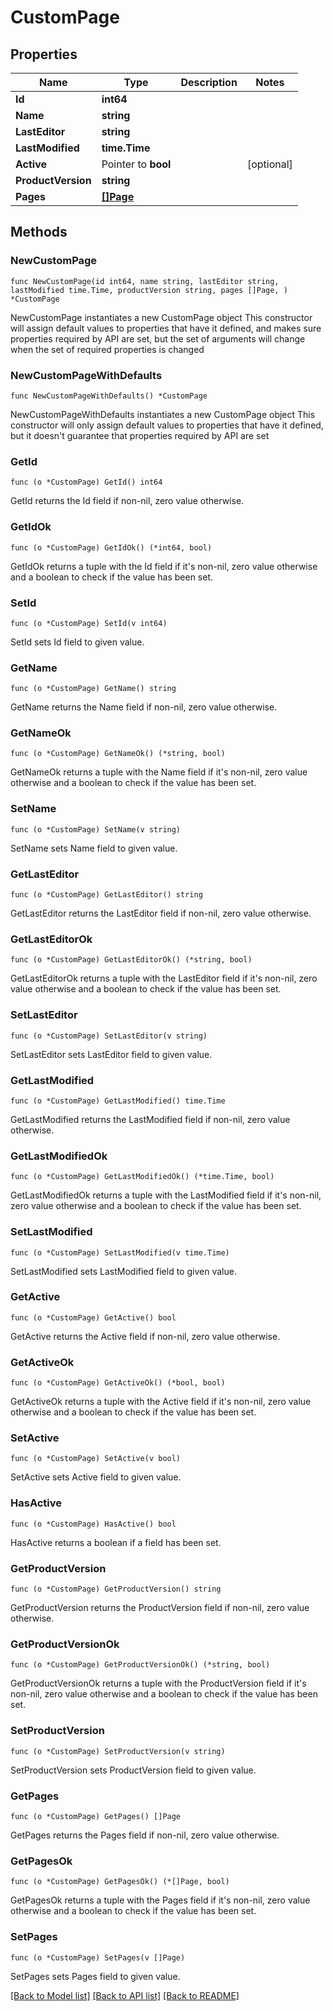 # CustomPage

## Properties

Name | Type | Description | Notes
------------ | ------------- | ------------- | -------------
**Id** | **int64** |  | 
**Name** | **string** |  | 
**LastEditor** | **string** |  | 
**LastModified** | **time.Time** |  | 
**Active** | Pointer to **bool** |  | [optional] 
**ProductVersion** | **string** |  | 
**Pages** | [**[]Page**](Page.md) |  | 

## Methods

### NewCustomPage

`func NewCustomPage(id int64, name string, lastEditor string, lastModified time.Time, productVersion string, pages []Page, ) *CustomPage`

NewCustomPage instantiates a new CustomPage object
This constructor will assign default values to properties that have it defined,
and makes sure properties required by API are set, but the set of arguments
will change when the set of required properties is changed

### NewCustomPageWithDefaults

`func NewCustomPageWithDefaults() *CustomPage`

NewCustomPageWithDefaults instantiates a new CustomPage object
This constructor will only assign default values to properties that have it defined,
but it doesn't guarantee that properties required by API are set

### GetId

`func (o *CustomPage) GetId() int64`

GetId returns the Id field if non-nil, zero value otherwise.

### GetIdOk

`func (o *CustomPage) GetIdOk() (*int64, bool)`

GetIdOk returns a tuple with the Id field if it's non-nil, zero value otherwise
and a boolean to check if the value has been set.

### SetId

`func (o *CustomPage) SetId(v int64)`

SetId sets Id field to given value.


### GetName

`func (o *CustomPage) GetName() string`

GetName returns the Name field if non-nil, zero value otherwise.

### GetNameOk

`func (o *CustomPage) GetNameOk() (*string, bool)`

GetNameOk returns a tuple with the Name field if it's non-nil, zero value otherwise
and a boolean to check if the value has been set.

### SetName

`func (o *CustomPage) SetName(v string)`

SetName sets Name field to given value.


### GetLastEditor

`func (o *CustomPage) GetLastEditor() string`

GetLastEditor returns the LastEditor field if non-nil, zero value otherwise.

### GetLastEditorOk

`func (o *CustomPage) GetLastEditorOk() (*string, bool)`

GetLastEditorOk returns a tuple with the LastEditor field if it's non-nil, zero value otherwise
and a boolean to check if the value has been set.

### SetLastEditor

`func (o *CustomPage) SetLastEditor(v string)`

SetLastEditor sets LastEditor field to given value.


### GetLastModified

`func (o *CustomPage) GetLastModified() time.Time`

GetLastModified returns the LastModified field if non-nil, zero value otherwise.

### GetLastModifiedOk

`func (o *CustomPage) GetLastModifiedOk() (*time.Time, bool)`

GetLastModifiedOk returns a tuple with the LastModified field if it's non-nil, zero value otherwise
and a boolean to check if the value has been set.

### SetLastModified

`func (o *CustomPage) SetLastModified(v time.Time)`

SetLastModified sets LastModified field to given value.


### GetActive

`func (o *CustomPage) GetActive() bool`

GetActive returns the Active field if non-nil, zero value otherwise.

### GetActiveOk

`func (o *CustomPage) GetActiveOk() (*bool, bool)`

GetActiveOk returns a tuple with the Active field if it's non-nil, zero value otherwise
and a boolean to check if the value has been set.

### SetActive

`func (o *CustomPage) SetActive(v bool)`

SetActive sets Active field to given value.

### HasActive

`func (o *CustomPage) HasActive() bool`

HasActive returns a boolean if a field has been set.

### GetProductVersion

`func (o *CustomPage) GetProductVersion() string`

GetProductVersion returns the ProductVersion field if non-nil, zero value otherwise.

### GetProductVersionOk

`func (o *CustomPage) GetProductVersionOk() (*string, bool)`

GetProductVersionOk returns a tuple with the ProductVersion field if it's non-nil, zero value otherwise
and a boolean to check if the value has been set.

### SetProductVersion

`func (o *CustomPage) SetProductVersion(v string)`

SetProductVersion sets ProductVersion field to given value.


### GetPages

`func (o *CustomPage) GetPages() []Page`

GetPages returns the Pages field if non-nil, zero value otherwise.

### GetPagesOk

`func (o *CustomPage) GetPagesOk() (*[]Page, bool)`

GetPagesOk returns a tuple with the Pages field if it's non-nil, zero value otherwise
and a boolean to check if the value has been set.

### SetPages

`func (o *CustomPage) SetPages(v []Page)`

SetPages sets Pages field to given value.



[[Back to Model list]](../README.md#documentation-for-models) [[Back to API list]](../README.md#documentation-for-api-endpoints) [[Back to README]](../README.md)


